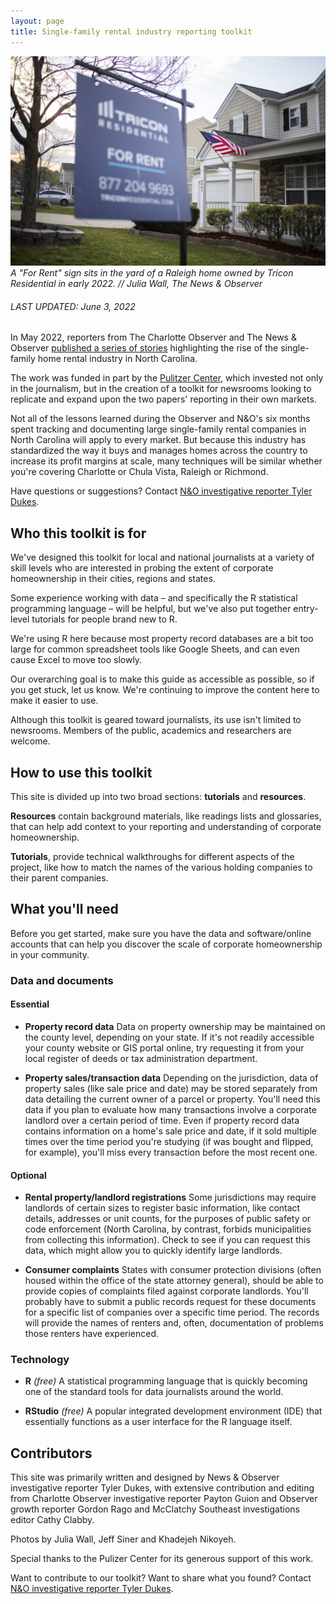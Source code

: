 ```yaml
---
layout: page
title: Single-family rental industry reporting toolkit
---
```


![A "For Rent" sign sits in the yard of a Raleigh home owned by Tricon Residential in early 2022. // Julia Wall](/assets/images/tricon_flag_jmw.JPG)
*A "For Rent" sign sits in the yard of a Raleigh home owned by Tricon Residential in early 2022. // Julia Wall, The News & Observer*

###### LAST UPDATED: June 3, 2022

In May 2022, reporters from The Charlotte Observer and The News & Observer [published a series of stories](https://www.charlotteobserver.com/topics/security_for_sale) highlighting the rise of the single-family home rental industry in North Carolina.

The work was funded in part by the [Pulitzer Center](https://pulitzercenter.org/), which invested not only in the journalism, but in the creation of a toolkit for newsrooms looking to replicate and expand upon the two papers' reporting in their own markets.

Not all of the lessons learned during the Observer and N&O's six months spent tracking and documenting large single-family rental companies in North Carolina will apply to every market. But because this industry has standardized the way it buys and manages homes across the country to increase its profit margins at scale, many techniques will be similar whether you're covering Charlotte or Chula Vista, Raleigh or Richmond.

Have questions or suggestions? Contact [N&O investigative reporter Tyler Dukes](mailto:mtdukes@newsobserver.com).

## Who this toolkit is for

We've designed this toolkit for local and national journalists at a variety of skill levels who are interested in probing the extent of corporate homeownership in their cities, regions and states.

Some experience working with data – and specifically the R statistical programming language – will be helpful, but we've also put together entry-level tutorials for people brand new to R.

We're using R here because most property record databases are a bit too large for common spreadsheet tools like Google Sheets, and can even cause Excel to move too slowly. 

Our overarching goal is to make this guide as accessible as possible, so if you get stuck, let us know. We're continuing to improve the content here to make it easier to use.

Although this toolkit is geared toward journalists, its use isn't limited to newsrooms. Members of the public, academics and researchers are welcome.

## How to use this toolkit
This site is divided up into two broad sections: **tutorials** and **resources**.

**Resources** contain background materials, like readings lists and glossaries, that can help add context to your reporting and understanding of corporate homeownership.

**Tutorials**, provide technical walkthroughs for different aspects of the project, like how to match the names of the various holding companies to their parent companies.

## What you'll need

Before you get started, make sure you have the data and software/online accounts that can help you discover the scale of corporate homeownership in your community.

### Data and documents

#### Essential 
- **Property record data** Data on property ownership may be maintained on the county level, depending on your state. If it's not readily accessible your county website or GIS portal online, try requesting it from your local register of deeds or tax administration department.

- **Property sales/transaction data** Depending on the jurisdiction, data of property sales (like sale price and date) may be stored separately from data detailing the current owner of a parcel or property. You'll need this data if you plan to evaluate how many transactions involve a corporate landlord over a certain period of time. Even if property record data contains information on a home's sale price and date, if it sold multiple times over the time period you're studying (if was bought and flipped, for example), you'll miss every transaction before the most recent one.

#### Optional
 
 - **Rental property/landlord registrations** Some jurisdictions may require landlords of certain sizes to register basic information, like contact details, addresses or unit counts, for the purposes of public safety or code enforcement (North Carolina, by contrast, forbids municipalities from collecting this information). Check to see if you can request this data, which might allow you to quickly identify large landlords.

 - **Consumer complaints** States with consumer protection divisions (often housed within the office of the state attorney general), should be able to provide copies of complaints filed against corporate landlords. You'll probably have to submit a public records request for these documents for a specific list of companies over a specific time period. The records will provide the names of renters and, often, documentation of problems those renters have experienced.

### Technology

- **R** *(free)* A statistical programming language that is quickly becoming one of the standard tools for data journalists around the world.

- **RStudio** *(free)* A popular integrated development environment (IDE) that essentially functions as a user interface for the R language itself. 

## Contributors
This site was primarily written and designed by News & Observer investigative reporter Tyler Dukes, with extensive contribution and editing from Charlotte Observer investigative reporter Payton Guion and Observer growth reporter Gordon Rago and McClatchy Southeast investigations editor Cathy Clabby.

Photos by Julia Wall, Jeff Siner and Khadejeh Nikoyeh.

Special thanks to the Pulizer Center for its generous support of this work.

Want to contribute to our toolkit? Want to share what you found? Contact [N&O investigative reporter Tyler Dukes](mailto:mtdukes@newsobserver.com).